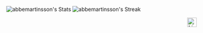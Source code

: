 ![abbemartinsson's Stats](https://github-readme-stats.vercel.app/api?username=abbemartinsson&theme=tokyonight&show_icons=true&hide_border=true&count_private=true)
![abbemartinsson's Streak](https://github-readme-streak-stats.herokuapp.com/?user=abbemartinsson&theme=tokyonight&hide_border=true)
<div align="right">
  <a href="https://www.linkedin.com/in/albin-martinsson-b80a97277/" target="_blank">
    <img src="https://i.sstatic.net/gVE0j.png" alt="LinkedIn" width="25" />
  </a>
</div>
